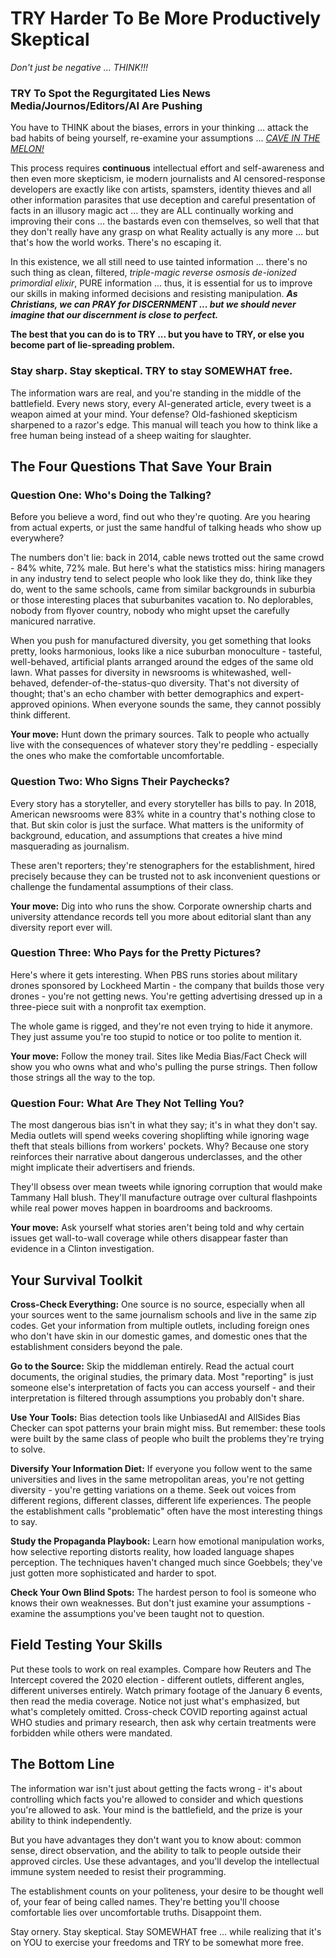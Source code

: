 # TRY Harder To Be More Productively Skeptical

*Don't just be negative ... THINK!!!*

### TRY To Spot the Regurgitated Lies News Media/Journos/Editors/AI Are Pushing

You have to THINK about the biases, errors in your thinking ... attack the bad habits of being yourself, re-examine your assumptions ... [*CAVE IN THE MELON!*](https://meloncave.github.io/tools/2025/04/04/Ego-Transcendence-Practices-Across-Contemplative-Traditions.html)

This process requires **continuous** intellectual effort and self-awareness and then even more skepticism, ie modern journalists and AI censored-response developers are exactly like con artists, spamsters, identity thieves and all other information parasites that use deception and careful presentation of facts in an illusory magic act ... they are ALL continually working and improving their cons ... the bastards even con themselves, so well that that they don't really have any grasp on what Reality actually is any more ... but that's how the world works. There's no escaping it.

In this existence, we all still need to use tainted information ... there's no such thing as clean, filtered, *triple-magic reverse osmosis de-ionized primordial elixir*, PURE information ... thus, it is essential for us to improve our skills in making informed decisions and resisting manipulation. ***As Christians, we can PRAY for DISCERNMENT ... but we should never imagine that our discernment is close to perfect.***

**The best that you can do is to TRY ... but you have to TRY, or else you become part of lie-spreading problem.**

### Stay sharp. Stay skeptical. **TRY** to stay **SOMEWHAT** free.

The information wars are real, and you're standing in the middle of the battlefield. Every news story, every AI-generated article, every tweet is a weapon aimed at your mind. Your defense? Old-fashioned skepticism sharpened to a razor's edge. This manual will teach you how to think like a free human being instead of a sheep waiting for slaughter.

## The Four Questions That Save Your Brain

### Question One: Who's Doing the Talking?
Before you believe a word, find out who they're quoting. Are you hearing from actual experts, or just the same handful of talking heads who show up everywhere?

The numbers don't lie: back in 2014, cable news trotted out the same crowd - 84% white, 72% male. But here's what the statistics miss: hiring managers in any industry tend to select people who look like they do, think like they do, went to the same schools, came from similar backgrounds in suburbia or those interesting places that suburbanites vacation to. No deplorables, nobody from flyover country, nobody who might upset the carefully manicured narrative.

When you push for manufactured diversity, you get something that looks pretty, looks harmonious, looks like a nice suburban monoculture - tasteful, well-behaved, artificial plants arranged around the edges of the same old lawn. What passes for diversity in newsrooms is whitewashed, well-behaved, defender-of-the-status-quo diversity. That's not diversity of thought; that's an echo chamber with better demographics and expert-approved opinions. When everyone sounds the same, they cannot possibly think different.

**Your move:** Hunt down the primary sources. Talk to people who actually live with the consequences of whatever story they're peddling - especially the ones who make the comfortable uncomfortable.

### Question Two: Who Signs Their Paychecks?
Every story has a storyteller, and every storyteller has bills to pay. In 2018, American newsrooms were 83% white in a country that's nothing close to that. But skin color is just the surface. What matters is the uniformity of background, education, and assumptions that creates a hive mind masquerading as journalism.

These aren't reporters; they're stenographers for the establishment, hired precisely because they can be trusted not to ask inconvenient questions or challenge the fundamental assumptions of their class.

**Your move:** Dig into who runs the show. Corporate ownership charts and university attendance records tell you more about editorial slant than any diversity report ever will.

### Question Three: Who Pays for the Pretty Pictures?
Here's where it gets interesting. When PBS runs stories about military drones sponsored by Lockheed Martin - the company that builds those very drones - you're not getting news. You're getting advertising dressed up in a three-piece suit with a nonprofit tax exemption.

The whole game is rigged, and they're not even trying to hide it anymore. They just assume you're too stupid to notice or too polite to mention it.

**Your move:** Follow the money trail. Sites like Media Bias/Fact Check will show you who owns what and who's pulling the purse strings. Then follow those strings all the way to the top.

### Question Four: What Are They Not Telling You?
The most dangerous bias isn't in what they say; it's in what they don't say. Media outlets will spend weeks covering shoplifting while ignoring wage theft that steals billions from workers' pockets. Why? Because one story reinforces their narrative about dangerous underclasses, and the other might implicate their advertisers and friends.

They'll obsess over mean tweets while ignoring corruption that would make Tammany Hall blush. They'll manufacture outrage over cultural flashpoints while real power moves happen in boardrooms and backrooms.

**Your move:** Ask yourself what stories aren't being told and why certain issues get wall-to-wall coverage while others disappear faster than evidence in a Clinton investigation.

## Your Survival Toolkit

**Cross-Check Everything:** One source is no source, especially when all your sources went to the same journalism schools and live in the same zip codes. Get your information from multiple outlets, including foreign ones who don't have skin in our domestic games, and domestic ones that the establishment considers beyond the pale.

**Go to the Source:** Skip the middleman entirely. Read the actual court documents, the original studies, the primary data. Most "reporting" is just someone else's interpretation of facts you can access yourself - and their interpretation is filtered through assumptions you probably don't share.

**Use Your Tools:** Bias detection tools like UnbiasedAI and AllSides Bias Checker can spot patterns your brain might miss. But remember: these tools were built by the same class of people who built the problems they're trying to solve.

**Diversify Your Information Diet:** If everyone you follow went to the same universities and lives in the same metropolitan areas, you're not getting diversity - you're getting variations on a theme. Seek out voices from different regions, different classes, different life experiences. The people the establishment calls "problematic" often have the most interesting things to say.

**Study the Propaganda Playbook:** Learn how emotional manipulation works, how selective reporting distorts reality, how loaded language shapes perception. The techniques haven't changed much since Goebbels; they've just gotten more sophisticated and harder to spot.

**Check Your Own Blind Spots:** The hardest person to fool is someone who knows their own weaknesses. But don't just examine your assumptions - examine the assumptions you've been taught not to question.

## Field Testing Your Skills

Put these tools to work on real examples. Compare how Reuters and The Intercept covered the 2020 election - different outlets, different angles, different universes entirely. Watch primary footage of the January 6 events, then read the media coverage. Notice not just what's emphasized, but what's completely omitted. Cross-check COVID reporting against actual WHO studies and primary research, then ask why certain treatments were forbidden while others were mandated.

## The Bottom Line

The information war isn't just about getting the facts wrong - it's about controlling which facts you're allowed to consider and which questions you're allowed to ask. Your mind is the battlefield, and the prize is your ability to think independently.

But you have advantages they don't want you to know about: common sense, direct observation, and the ability to talk to people outside their approved circles. Use these advantages, and you'll develop the intellectual immune system needed to resist their programming.

The establishment counts on your politeness, your desire to be thought well of, your fear of being called names. They're betting you'll choose comfortable lies over uncomfortable truths. Disappoint them.

Stay ornery. Stay skeptical. Stay SOMEWHAT free ... while realizing that it's on YOU to exercise your freedoms and TRY to be somewhat more free.